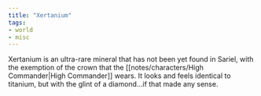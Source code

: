 ```yaml
---
title: "Xertanium"
tags:
- world
- misc
---
```


 Xertanium is an ultra-rare mineral that has not been yet found in Sariel, with the exemption of the crown that the [[notes/characters/High Commander|High Commander]] wears. It looks and feels identical to titanium, but with the glint of a diamond...if that made any sense. 


